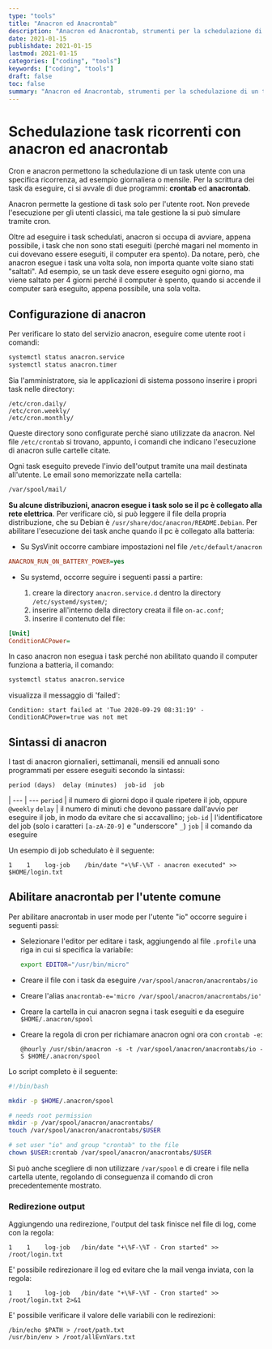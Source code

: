 ```yaml
---
type: "tools"
title: "Anacron ed Anacrontab"
description: "Anacron ed Anacrontab, strumenti per la schedulazione di un task con una specifica ricorrenza."
date: 2021-01-15
publishdate: 2021-01-15
lastmod: 2021-01-15
categories: ["coding", "tools"]
keywords: ["coding", "tools"]
draft: false
toc: false
summary: "Anacron ed Anacrontab, strumenti per la schedulazione di un task con una specifica ricorrenza."
---
```


# Schedulazione task ricorrenti con anacron ed anacrontab

Cron e anacron permettono la schedulazione di un task utente con una specifica ricorrenza, ad esempio giornaliera o mensile. Per la scrittura dei task da eseguire, ci si avvale di due programmi: **crontab** ed **anacrontab**.

Anacron permette la gestione di task solo per l'utente root. Non prevede l'esecuzione per gli utenti classici, ma tale gestione la si può simulare tramite cron.

Oltre ad eseguire i task schedulati, anacron si occupa di avviare, appena possibile, i task che non sono stati eseguiti (perché magari nel momento in cui dovevano essere eseguiti, il computer era spento). Da notare, però, che anacron esegue i task una volta sola, non importa quante volte siano stati "saltati". Ad esempio, se un task deve essere eseguito ogni giorno, ma viene saltato per 4 giorni perché il computer è spento, quando si accende il computer sarà eseguito, appena possibile, una sola volta.

## Configurazione di anacron

Per verificare lo stato del servizio anacron, eseguire come utente root i comandi:

```bash
systemctl status anacron.service
systemctl status anacron.timer
```

Sia l'amministratore, sia le applicazioni di sistema possono inserire i propri task nelle directory:

```plaintext
/etc/cron.daily/
/etc/cron.weekly/
/etc/cron.monthly/
```

Queste directory sono configurate perché siano utilizzate da anacron. Nel file ``/etc/crontab`` si trovano, appunto, i comandi che indicano l'esecuzione di anacron sulle cartelle citate.

Ogni task eseguito prevede l'invio dell'output tramite una mail destinata all'utente. Le email sono memorizzate nella cartella:

```bash
/var/spool/mail/
```

**Su alcune distribuzioni, anacron esegue i task solo se il pc è collegato alla rete elettrica**. Per verificare ciò, si può leggere il file della propria distribuzione, che su Debian è ``/usr/share/doc/anacron/README.Debian``.
Per abilitare l'esecuzione dei task anche quando il pc è collegato alla batteria:

- Su SysVinit occorre cambiare impostazioni nel file ``/etc/default/anacron``

```ini
ANACRON_RUN_ON_BATTERY_POWER=yes
```

- Su systemd, occorre seguire i seguenti passi a partire:

    1. creare la directory ``anacron.service.d`` dentro la directory ``/etc/systemd/system/``;
    2. inserire all'interno della directory creata il file ``on-ac.conf``;
    3. inserire il contenuto del file:

```ini
[Unit]
ConditionACPower=
```

In caso anacron non esegua i task perché non abilitato quando il computer funziona a batteria, il comando:

```bash
systemctl status anacron.service
```

visualizza il messaggio di 'failed':

```plaintext
Condition: start failed at 'Tue 2020-09-29 08:31:19' - ConditionACPower=true was not met
```

## Sintassi di anacron

I tast di anacron giornalieri, settimanali, mensili ed annuali sono programmati per essere eseguiti secondo la sintassi:

```plaintext
period (days)  delay (minutes)  job-id  job
````

 |
--- | ---
``period`` | il numero di giorni dopo il quale ripetere il job, oppure ``@weekly``
``delay``  | il numero di minuti che devono passare dall'avvio per eseguire il job, in modo da evitare che si accavallino;
``job-id`` | l'identificatore del job (solo i caratteri ``[a-zA-Z0-9]`` e "underscore" ``_``)
``job``    | il comando da eseguire

Un esempio di job schedulato è il seguente:

```plaintext
1    1    log-job    /bin/date "+\%F-\%T - anacron executed" >> $HOME/login.txt
```

## Abilitare anacrontab per l'utente comune

Per abilitare anacrontab in user mode per l'utente "io" occorre seguire i seguenti passi:

- Selezionare l'editor per editare i task, aggiungendo al file ``.profile`` una riga in cui si specifica la variabile:

    ```bash
    export EDITOR="/usr/bin/micro"
    ```

- Creare il file con i task da eseguire ``/var/spool/anacron/anacrontabs/io``
- Creare l'alias ``anacrontab-e='micro /var/spool/anacron/anacrontabs/io'``
- Creare la cartella in cui anacron segna i task eseguiti e da eseguire ``$HOME/.anacron/spool``
- Creare la regola di cron per richiamare anacron ogni ora con ``crontab -e``:

    ```plaintext
    @hourly /usr/sbin/anacron -s -t /var/spool/anacron/anacrontabs/io -S $HOME/.anacron/spool
    ```

Lo script completo è il seguente:

```bash
#!/bin/bash

mkdir -p $HOME/.anacron/spool

# needs root permission
mkdir -p /var/spool/anacron/anacrontabs/
touch /var/spool/anacron/anacrontabs/$USER

# set user "io" and group "crontab" to the file
chown $USER:crontab /var/spool/anacron/anacrontabs/$USER
```

Si può anche scegliere di non utilizzare ``/var/spool`` e di creare i file nella cartella utente, regolando di conseguenza il comando di cron precedentemente mostrato.

### Redirezione output

Aggiungendo una redirezione, l'output del task finisce nel file di log, come con la regola:

```plaintext
1    1    log-job   /bin/date "+\%F-\%T - Cron started" >> /root/login.txt
```

E' possibile redirezionare il log ed evitare che la mail venga inviata, con la regola:

```plaintext
1    1    log-job   /bin/date "+\%F-\%T - Cron started" >> /root/login.txt 2>&1
```

E' possibile verificare il valore delle variabili con le redirezioni:

```plaintext
/bin/echo $PATH > /root/path.txt
/usr/bin/env > /root/allEvnVars.txt
```
